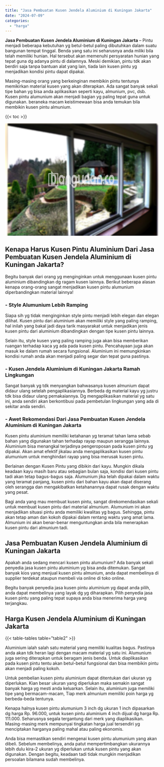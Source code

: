 ```yaml
---
title: "Jasa Pembuatan Kusen Jendela Aluminium di Kuningan Jakarta"
date: "2024-07-09"
categories: 
  - "harga"
---
```


**Jasa Pembuatan Kusen Jendela Aluminium di Kuningan Jakarta** – Pintu menjadi beberapa kebutuhan yg betul-betul paling dibutuhkan dalam suatu bangunan tempat tinggal. Benda yang satu ini seharusnya anda miliki bila telah memiliki hunian. Hal tersebut akan memenuhi persyaratan hunian yang tepat guna dg adanya pintu di dalamnya. Meski demikian, pintu tdk akan berdiri saja tanpa bantuan alat yang lain, tiada lain kusen pintu yg menjadikan kondisi pintu dapat dipakai.

Masing-masing orang yang berkeinginan membikin pintu tentunya memikirkan material kusen yang akan diterapkan. Ada sangat banyak sekali tipe bahan yg bisa anda aplikasikan seperti kayu, almunium, pvc, dsb. Kusen pintu alumunium akan menjadi bagian yg paling tepat guna untuk digunakan. beraneka macam keistimewaan bisa anda temukan bila membikin kusen pintu almunium.

{{< toc >}}

![Jasa Pembuatan Kusen Jendela Aluminium di Kuningan Jakarta](/images/harga-kusen-jendela-alumunium-23.png)

## Kenapa Harus Kusen Pintu Aluminium Dari Jasa Pembuatan Kusen Jendela Aluminium di Kuningan Jakarta?

Begitu banyak dari orang yg menginginkan untuk menggunaan kusen pintu aluminium dibandingkan dg ragam kusen lainnya. Berikut beberapa alasan kenapa orang-orang sangat menjadikan kusen pintu alumunium diperbandingkan material lainnya!

### \- Style Alumunium Lebih Ramping

Siapa sih yg tidak menginginkan style pintu menjadi lebih elegan dan elegan dilihat. Kusen pintu dari aluminium akan memiliki style yang paling ramping, hal inilah yang bakal jadi daya tarik masyarakat untuk menjadikan jenis kusen pintu dari aluminium dibandingkan dengan tipe kusen pintu lainnya.

Selain itu, style kusen yang paling ramping juga akan bisa memberikan ruangan terhadap kaca yg ada pada kusen pintu. Pencahayaan juga akan masuk ke dalam rumah secara fungsional. Aluminium ini memungkinkan kondisi rumah anda akan menjadi paling segar dan tepat guna pastinya.

### \- Kusen Jendela Aluminium di Kuningan Jakarta Ramah Lingkungan

Sangat banyak yg tdk menyangkan bahwasanya kusen almunium dapat didaur ulang setelah pengaplikasiannya. Berbeda dg material kayu yg justru tdk bisa didaur ulang pemakaiannya. Dg mengaplikasikan material yg satu ini, anda sendiri akan berkontibusi pada pembetulan lingkungan yang ada di sekitar anda sendiri.

### \- Awet Rekomendasi Dari Jasa Pembuatan Kusen Jendela Aluminium di Kuningan Jakarta

Kusen pintu aluminium memiliki ketahanan yg teramat tahan lama sebab bahan yang digunakan tahan terhadap rayap maupun serangga lainnya. Aluminium bisa menangkal terjadinya pengeroposan pada kusen pintu yg dipakai. Akan amat efektif jikalau anda mengaplikasikan kusen pintu alumunium untuk menghindari rayap yang bisa merusak kusen pintu.

Berlainan dengan Kusen Pintu yang dibikin dari kayu. Mungkin dikala keadaan kayu masih baru atau sebagian bulan saja, kondisi dari kusen pintu tadi akan tetap bagus-bagus saja. Alumunium jika telah dipakai dalam waktu yang teramat panjang, kusen pintu dari bahan kayu akan dapat diserang oleh serangga dan mengakibatkan ketahanannya dapat rusak dengan waktu yang pesat.

Bagi anda yang mau membuat kusen pintu, sangat direkomendasikan sekali untuk membuat kusen pintu dari material almunium. Alumunium ini akan menjadikan situasi pintu anda memiliki kwalitas yg bagus. Sehingga, pintu akan tetap aman dan kokoh dipakai dalam rentang waktu yang amat lama. Almunium ini akan benar-benar menguntungkan anda bila menerapkan kusen pintu dari almunium tadi.

## Jasa Pembuatan Kusen Jendela Aluminium di Kuningan Jakarta

Apakah anda sedang mencari kusen pintu alumunium? Ada banyak sekali penyedia jasa kusen pintu aluminium yg bisa anda ditemukan. Sangat banyak kios yang menjual kusen pintu almunium, anda dapat membelinya di supplier terdekat ataupun membeli via online di toko online.

Begitu banyak penyedia jasa kusen pintu aluminium yg dapat anda pilih, anda dapat membelinya yang layak dg yg diharapkan. Pilih penyedia jasa kusen pintu yang paling tepat supaya anda bisa menerima harga yang terjangkau.

## Harga Kusen Jendela Aluminium di Kuningan Jakarta

{{< table-tables table="table2" >}}

Aluminium ialah salah satu material yang memiliki kualitas bagus. Pastinya anda akan tdk heran lagi dengan macam material yg satu ini. Alumunium juga sering diterapkan untuk beragam jenis benda. Untuk diaplikasikan pada kusen pintu tentu akan betul-betul fungsional dan bisa membikin pintu akan menjadi paling kokoh.

Untuk pembelian kusen pintu aluminium dapat ditentukan dari ukuran yg diperlukan. Kian besar ukuran yang diperlukan maka semakin sangat banyak harga yg mesti anda keluarkan. Selain itu, aluminium juga memiliki tipe yang bermacam-macam, Tiap merk almunium memiliki poin harga yg berbeda-beda tentunya.

Kenapa halnya kusen pintu alumunium 3 inch dg ukuran 1 inch dipasarkan dg harga Rp. 96.000, untuk kusen pintu aluminium 4 inch dijual dg harga Rp. 111.000. Seharusnya segala tergantung dari merk yang diaplikasikan. Masing-masing merk mempunyai tingkatan harga jual tersendiri yg menciptakan harganya paling mahal atau paling ekonomis.

Anda bisa memastikan sendiri mengenai kusen pintu alumunium yang akan dibeli. Sebelum membelinya, anda patut mempertimbangkan ukurannya lebih dulu kira-2 ukuran yg diperlukan untuk kusen pintu yang akan digunakan. Dengan begitu, keadaan tadi tidak mungkin menjadikan persoalan bilamana sudah membelinya.
